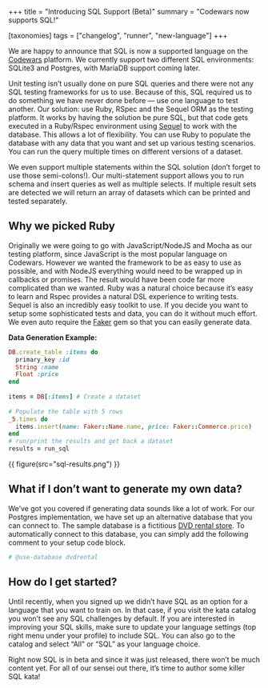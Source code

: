 +++
title = "Introducing SQL Support (Beta)"
summary = "Codewars now supports SQL!"

[taxonomies]
tags = ["changelog", "runner", "new-language"]
+++

We are happy to announce that SQL is now a supported language on the [Codewars](https://www.codewars.com?utm_campaign=introducing_sql&utm_medium=blog) platform. We currently support two different SQL environments: SQLite3 and Postgres, with MariaDB support coming later.

Unit testing isn’t usually done on pure SQL queries and there were not any SQL testing frameworks for us to use. Because of this, SQL required us to do something we have never done before — use one language to test another. Our solution: use Ruby, RSpec and the Sequel ORM as the testing platform. It works by having the solution be pure SQL, but that code gets executed in a Ruby/Rspec environment using [Sequel](https://github.com/jeremyevans/sequel) to work with the database. This allows a lot of flexibility. You can use Ruby to populate the database with any data that you want and set up various testing scenarios. You can run the query multiple times on different versions of a dataset.

We even support multiple statements within the SQL solution (don’t forget to use those semi-colons!). Our multi-statement support allows you to run schema and insert queries as well as multiple selects. If multiple result sets are detected we will return an array of datasets which can be printed and tested separately.

## **Why we picked Ruby**

Originally we were going to go with JavaScript/NodeJS and Mocha as our testing platform, since JavaScript is the most popular language on Codewars. However we wanted the framework to be as easy to use as possible, and with NodeJS everything would need to be wrapped up in callbacks or promises. The result would have been code far more complicated than we wanted. Ruby was a natural choice because it’s easy to learn and Rspec provides a natural DSL experience to writing tests. Sequel is also an incredibly easy toolkit to use. If you decide you want to setup some sophisticated tests and data, you can do it without much effort. We even auto require the [Faker](https://github.com/stympy/faker) gem so that you can easily generate data.

**Data Generation Example:**

```ruby
DB.create_table :items do  
  primary_key :id  
  String :name  
  Float :price  
end  
  
items = DB[:items] # Create a dataset  
  
# Populate the table with 5 rows  
_5.times do  
  items.insert(name: Faker::Name.name, price: Faker::Commerce.price)  
end
# run/print the results and get back a dataset  
results = run_sql
```

{{ figure(src="sql-results.png") }}

## **What if I don’t want to generate my own data?**

We’ve got you covered if generating data sounds like a lot of work. For our Postgres implementation, we have set up an alternative database that you can connect to. The sample database is a fictitious [DVD rental store](http://www.postgresqltutorial.com/postgresql-sample-database/). To automatically connect to this database, you can simply add the following comment to your setup code block.

```ruby
# @use-database dvdrental
```

## How do I get started?

Until recently, when you signed up we didn’t have SQL as an option for a language that you want to train on. In that case, if you visit the kata catalog you won’t see any SQL challenges by default. If you are interested in improving your SQL skills, make sure to update your language settings (top right menu under your profile) to include SQL. You can also go to the catalog and select “All” or “SQL” as your language choice.

Right now SQL is in beta and since it was just released, there won’t be much content yet. For all of our sensei out there, it’s time to author some killer SQL kata!
